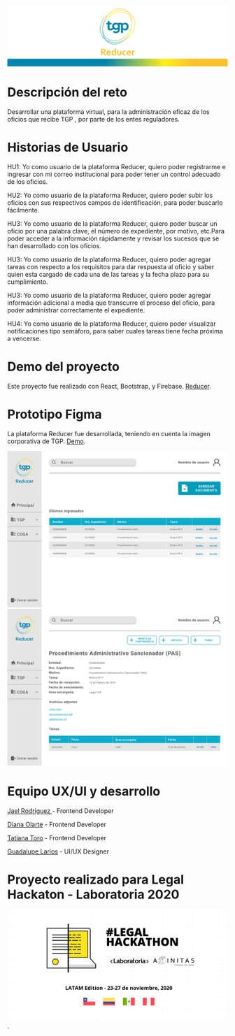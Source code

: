 <img src="src/img/Banner.png">



# Descripción del reto
  
  Desarrollar una plataforma virtual, para  la administración eficaz de los oficios que recibe TGP , por parte de los entes reguladores.

 # Historias de Usuario

 HU1: Yo como usuario de la plataforma Reducer, quiero poder registrarme e ingresar  con mi correo institucional para poder tener un control adecuado de los oficios.

 HU2: Yo como usuario de la plataforma Reducer, quiero poder subir los oficios con sus respectivos campos de identificación, para poder buscarlo fácilmente.

 HU3: Yo como usuario de la plataforma Reducer, quiero poder buscar un oficio por una palabra clave, el número de expediente, por motivo, etc.Para poder acceder a la información rápidamente y revisar los sucesos que se han desarrollado con los oficios.

  HU3: Yo como usuario de la plataforma Reducer, quiero poder agregar tareas con respecto a los requisitos para dar respuesta al oficio y saber quien esta cargado de  cada una de las tareas y la fecha plazo para su cumplimiento.

  HU3: Yo como usuario de la plataforma Reducer, quiero poder agregar información adicional a media que transcurre el proceso del oficio, para poder administrar correctamente el expediente.

  HU4: Yo como usuario de la plataforma Reducer, quiero poder visualizar notificaciones tipo semáforo, para saber cuales tareas tiene fecha próxima a vencerse. 

  # Demo del proyecto

  Este proyecto fue realizado con React, Bootstrap, y Firebase. [Reducer](https://tgp-legal.web.app/).

# Prototipo Figma

La plataforma Reducer fue desarrollada, teniendo en cuenta la imagen corporativa de TGP. [Demo](https://www.figma.com/proto/8zKc6ZwOq8vTClI7LpuRvU/prototipo-final?node-id=110%3A12&scaling=scale-down-width).

<img src="src/img/vista1.png">

<img src="src/img/vista2.png">

# Equipo UX/UI y desarrollo

[Jael Rodriguez ](https://github.com/jael-VRR) - Frontend Developer

[Diana Olarte](https://github.com/dcoa) - Frontend Developer

[Tatiana Toro](https://github.com/tatianatorog) -  Frontend Developer

[Guadalupe Larios](gdlp.larios@gmail.com) - UI/UX Designer




# Proyecto realizado para Legal Hackaton - Laboratoria 2020

<img src="src/img/legal-hackaton-logo.png">.


